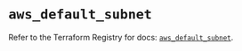 # `aws_default_subnet`

Refer to the Terraform Registry for docs: [`aws_default_subnet`](https://registry.terraform.io/providers/hashicorp/aws/6.13.0/docs/resources/default_subnet).
